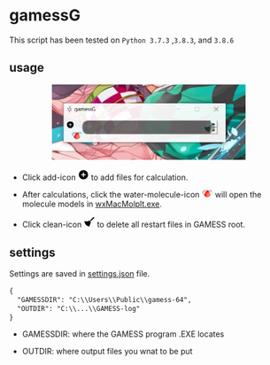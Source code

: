 # gamessG

This script has been tested on `Python 3.7.3` ,`3.8.3`, and `3.8.6`

## usage

<div align=center><img src="https://github.com/Augus1999/gamessG/blob/master/ico/workspace.jpg" width="350" alt="workspace"/></div>

* Click add-icon <img src="https://github.com/Augus1999/gamessG/blob/master/ico/black-plus.png" width="20" alt="add"/> to add files for calculation.

* After calculations, click the water-molecule-icon <img src="ico/water_molecule.png" width="20" alt="icon"/> will open the molecule models in [wxMacMolplt.exe](https://github.com/brettbode/wxmacmolplt).

* Click clean-icon <img src="https://github.com/Augus1999/gamessG/blob/master/ico/clean_black.png" width="20" alt="clean"/> to delete all restart files in GAMESS root.

## settings

Settings are saved in [settings.json](https://github.com/Augus1999/gamessG/blob/master/settings.json) file.

```
{
  "GAMESSDIR": "C:\\Users\\Public\\gamess-64",
  "OUTDIR": "C:\\...\\GAMESS-log"
}
```
* GAMESSDIR: where the GAMESS program .EXE locates

* OUTDIR: where output files you wnat to be put
